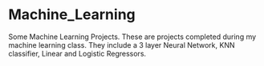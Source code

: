# Machine_Learning
Some Machine Learning Projects.
These are projects completed during my machine learning class.
They include a 3 layer Neural Network, KNN classifier, Linear and Logistic Regressors.
